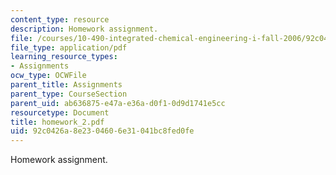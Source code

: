```yaml
---
content_type: resource
description: Homework assignment.
file: /courses/10-490-integrated-chemical-engineering-i-fall-2006/92c0426a8e2304606e31041bc8fed0fe_homework_2.pdf
file_type: application/pdf
learning_resource_types:
- Assignments
ocw_type: OCWFile
parent_title: Assignments
parent_type: CourseSection
parent_uid: ab636875-e47a-e36a-d0f1-0d9d1741e5cc
resourcetype: Document
title: homework_2.pdf
uid: 92c0426a-8e23-0460-6e31-041bc8fed0fe
---
```

Homework assignment.

